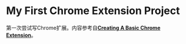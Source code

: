 # My First Chrome Extension Project
第一次尝试写Chrome扩展。内容参考自[**Creating A Basic Chrome Extension**][1]。






[1]:https://www.thepolyglotdeveloper.com/2018/09/creating-basic-chrome-extension/
